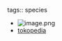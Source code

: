 tags:: species

- ![image.png](https://peach-geographical-bat-397.mypinata.cloud/ipfs/QmQBwcd62XfZ59TQbTCaVQpW1Uy5oUPUnf5Q8qDgHqbUC9)
- [tokopedia](https://www.tokopedia.com/levineflorist/phoenix-roebelenii-palm-palm-phoenix-phonik-ponik-bibit-tanaman-hias?extParam=ivf%3Dfalse%26src%3Dsearch)